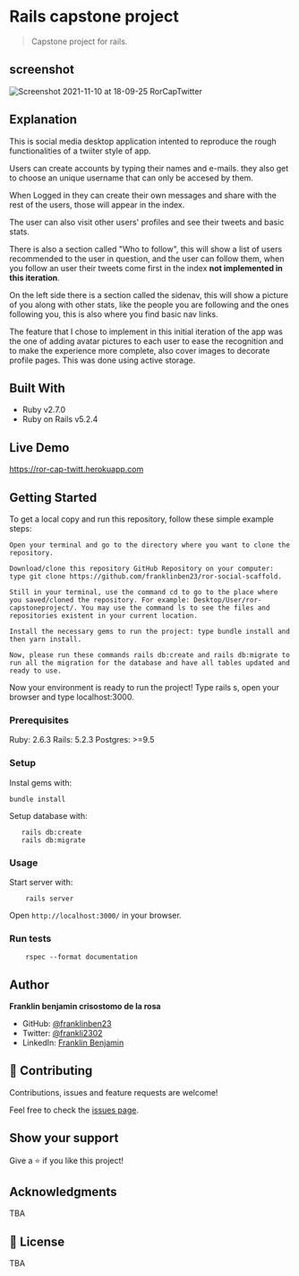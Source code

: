 # Rails capstone project

> Capstone project for rails.

## screenshot
![Screenshot 2021-11-10 at 18-09-25 RorCapTwitter](https://user-images.githubusercontent.com/68623189/141208223-29ebb264-e560-4357-b454-029272c7c6ca.png)

## Explanation

This is social media desktop application intented to reproduce the rough functionalities of a twiiter style of app.

Users can create accounts by typing their names and e-mails. they also get to choose an unique username that can only be accesed by them.

When Logged in they can create their own messages and share with the rest of the users, those will appear in the index.

The user can also visit other users' profiles and see their tweets and basic stats.

There is also a section called "Who to follow", this will show a list of users recommended to the user in question, and the user can follow them, when you follow an user their tweets come first in the index **not implemented in this iteration**.

On the left side there is a section called the sidenav, this will show a picture of you along with other stats, like the people you are following and the ones following you, this is also where you find basic nav links.

The feature that I chose to implement in this initial iteration of the app was the one of adding avatar pictures to each user to ease the recognition and to make the experience more complete, also cover images to decorate profile pages. This was done using active storage.

## Built With

- Ruby v2.7.0
- Ruby on Rails v5.2.4

## Live Demo

https://ror-cap-twitt.herokuapp.com

## Getting Started

To get a local copy and run this repository, follow these simple example steps:

    Open your terminal and go to the directory where you want to clone the repository.

    Download/clone this repository GitHub Repository on your computer: type git clone https://github.com/franklinben23/ror-social-scaffold.

    Still in your terminal, use the command cd to go to the place where you saved/cloned the repository. For example: Desktop/User/ror-capstoneproject/. You may use the command ls to see the files and repositories existent in your current location.

    Install the necessary gems to run the project: type bundle install and then yarn install.

    Now, please run these commands rails db:create and rails db:migrate to run all the migration for the database and have all tables updated and ready to use.

Now your environment is ready to run the project! Type rails s, open your browser and type localhost:3000.

### Prerequisites

Ruby: 2.6.3
Rails: 5.2.3
Postgres: >=9.5

### Setup

Instal gems with:

```
bundle install
```

Setup database with:

```
   rails db:create
   rails db:migrate
```

### Usage

Start server with:

```
    rails server
```

Open `http://localhost:3000/` in your browser.

### Run tests

```
    rspec --format documentation
```

## Author

**Franklin benjamin crisostomo de la rosa**

- GitHub: [@franklinben23](https://github.com/franklinben23)
- Twitter: [@frankli2302](https://twitter.com/Frankli2302)
- LinkedIn: [Franklin Benjamin](https://www.linkedin.com/in/franklinbenjamin/)

## 🤝 Contributing

Contributions, issues and feature requests are welcome!

Feel free to check the [issues page](issues/).

## Show your support

Give a ⭐️ if you like this project!

## Acknowledgments

TBA

## 📝 License

TBA
